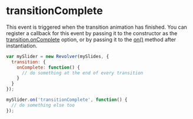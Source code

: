# transitionComplete

This event is triggered when the transition animation has finished. You can register a callback for this event by passing it to the constructor as the [transition.onComplete](../options/transition.oncomplete.md) option, or by passing it to the [on()](../methods/on.md) method after instantiation.

```javascript
var mySlider = new Revolver(mySlides, {
  transition: {
    onComplete: function() {
      // do something at the end of every transition
    }
  }
});

mySlider.on('transitionComplete', function() {
  // do something else too
});
```